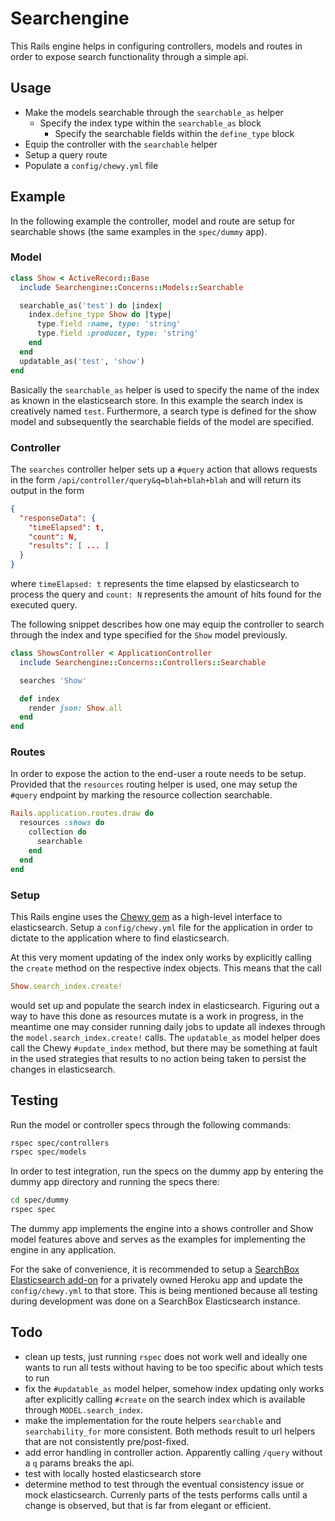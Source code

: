 # Searchengine
This Rails engine helps in configuring controllers, models and routes in order 
to expose search functionality through a simple api.

## Usage

 - Make the models searchable through the `searchable_as` helper
   - Specify the index type within the `searchable_as` block
     - Specify the searchable fields within the `define_type` block
 - Equip the controller with the `searchable` helper
 - Setup a query route
 - Populate a `config/chewy.yml` file

## Example
In the following example the controller, model and route are setup for 
searchable shows (the same examples in the `spec/dummy` app).

### Model
```ruby
class Show < ActiveRecord::Base
  include Searchengine::Concerns::Models::Searchable

  searchable_as('test') do |index|
    index.define_type Show do |type|
      type.field :name, type: 'string'
      type.field :producer, type: 'string'
    end
  end
  updatable_as('test', 'show')
end
```

Basically the ```searchable_as``` helper is used to specify the name of the index
as known in the elasticsearch store. In this example the search index is 
creatively named `test`. Furthermore, a search type is defined for the show 
model and subsequently the searchable fields of the model are specified.

### Controller
The `searches` controller helper sets up a `#query` action that allows requests
in the form ```/api/controller/query&q=blah+blah+blah``` and will return
its output in the form

```json
{
  "responseData": {
    "timeElapsed": t,
    "count": N,
    "results": [ ... ]
  }
}
```
where ```timeElapsed: t``` represents the time elapsed by elasticsearch to 
process the query and ```count: N``` represents the amount of hits found for 
the executed query.

The following snippet describes how one may equip the controller to search
through the index and type specified for the `Show` model previously.

```ruby
class ShowsController < ApplicationController
  include Searchengine::Concerns::Controllers::Searchable

  searches 'Show'

  def index
    render json: Show.all
  end
end
```

### Routes
In order to expose the action to the end-user a route needs to be setup.
Provided that the `resources` routing helper is used, one may setup the
`#query` endpoint by marking the resource collection searchable.
```ruby
Rails.application.routes.draw do
  resources :shows do
    collection do
      searchable
    end
  end
end
```

### Setup
This Rails engine uses the [Chewy gem](https://github.com/toptal/chewy) as a 
high-level interface to elasticsearch. Setup a `config/chewy.yml` file for the
application in order to dictate to the application where to find elasticsearch.

At this very moment updating of the index only works by explicitly calling the 
```create``` method on the respective index objects. This means that the call
```ruby
Show.search_index.create!
```
would set up and populate the search index in elasticsearch. Figuring out a way
to have this done as resources mutate is a work in progress, in the meantime 
one may consider running daily jobs to update all indexes through the 
```model.search_index.create!``` calls. The ```updatable_as``` model helper
does call the Chewy ```#update_index``` method, but there may be something at 
fault in the used strategies that results to no action being taken to persist
the changes in elasticsearch.

## Testing
Run the model or controller specs through the following commands:

```bash
rspec spec/controllers
rspec spec/models
```

In order to test integration, run the specs on the dummy app by entering the
dummy app directory and running the specs there:
```bash
cd spec/dummy
rspec spec
```

The dummy app implements the engine into a shows controller and Show model
features above and serves as the examples for implementing the engine in any
application.

For the sake of convenience, it is recommended to setup a [SearchBox 
Elasticsearch add-on](https://elements.heroku.com/addons/searchbox) for a 
privately owned Heroku app and update the `config/chewy.yml` to that store. 
This is being mentioned because all testing during development was done on a 
SearchBox Elasticsearch instance.

## Todo

 - clean up tests, just running ```rspec``` does not work well and ideally one wants to run all tests without having to be too specific about which tests to run
 - fix the ```#updatable_as``` model helper, somehow index updating only works after explicitly calling ```#create``` on the search index which is available through ```MODEL.search_index```.
 - make the implementation for the route helpers ```searchable``` and ```searchability_for``` more consistent. Both methods result to url helpers that are not consistently pre/post-fixed.
 - add error handling in controller action. Apparently calling ```/query``` without a ```q``` params breaks the api.
 - test with locally hosted elasticsearch store
 - determine method to test through the eventual consistency issue or mock elasticsearch. Currenly parts of the tests performs calls until a change is observed, but that is far from elegant or efficient.

